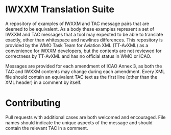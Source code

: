 # IWXXM Translation Suite
A repository of examples of IWXXM and TAC message pairs that are deemed to be equivalent. As a body these examples represent
a set of IWXXM and TAC messages that a tool may expected to be able to translate exactly,
other than whitespace and newlines differences.  This repository is provided by the WMO Task Team for Aviation XML (TT-AvXML)
as a convenience for IWXXM developers, but the contents are not reviewed for correctness by TT-AvXML and has no official status in WMO or ICAO.

Messages are provided for each amendment of ICAO Annex 3, as both the TAC and IWXXM contents may change during each
amendment.  Every XML file should contain an equivalent TAC text as the first line (other than the XML header) in a comment by itself.

# Contributing
Pull requests with additional cases are both welcomed and encouraged.  File names should indicate the unique aspects
of the message and should contain the relevant TAC in a comment.
